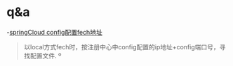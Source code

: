 # q&a
-[springCloud config配置fech地址](https://blog.csdn.net/weixin_44335140/article/details/115801223)
> 以local方式fech时，按注册中心中config配置的ip地址+config端口号，寻找配置文件.
º